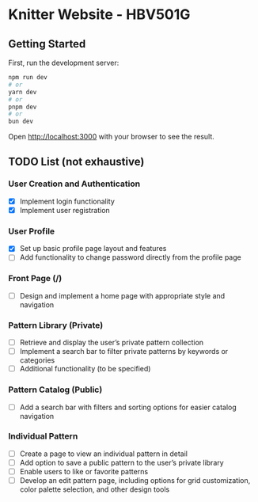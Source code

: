 # Knitter Website - HBV501G

## Getting Started

First, run the development server:

```bash
npm run dev
# or
yarn dev
# or
pnpm dev
# or
bun dev
```

Open [http://localhost:3000](http://localhost:3000) with your browser to see the result.

## TODO List (not exhaustive)

### User Creation and Authentication
- [x] Implement login functionality
- [x] Implement user registration

### User Profile
- [x] Set up basic profile page layout and features
- [ ] Add functionality to change password directly from the profile page

### Front Page (/)
- [ ] Design and implement a home page with appropriate style and navigation

### Pattern Library (Private)
- [ ] Retrieve and display the user’s private pattern collection
- [ ] Implement a search bar to filter private patterns by keywords or categories
- [ ] Additional functionality (to be specified)

### Pattern Catalog (Public)
- [ ] Add a search bar with filters and sorting options for easier catalog navigation

### Individual Pattern
- [ ] Create a page to view an individual pattern in detail
- [ ] Add option to save a public pattern to the user’s private library
- [ ] Enable users to like or favorite patterns
- [ ] Develop an edit pattern page, including options for grid customization, color palette selection, and other design tools
